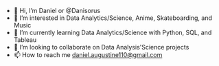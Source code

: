 - 👋 Hi, I’m Daniel or @Danisorus
- 👀 I’m interested in Data Analytics/Science, Anime, Skateboarding, and Music
- 🌱 I’m currently learning Data Analytics/Science with Python, SQL, and Tableau
- 💞️ I’m looking to collaborate on Data Analysis'Science projects
- 📫 How to reach me daniel.augustine110@gmail.com

<!---
Danisorus/Danisorus is a ✨ special ✨ repository because its `README.md` (this file) appears on your GitHub profile.
You can click the Preview link to take a look at your changes.
--->
